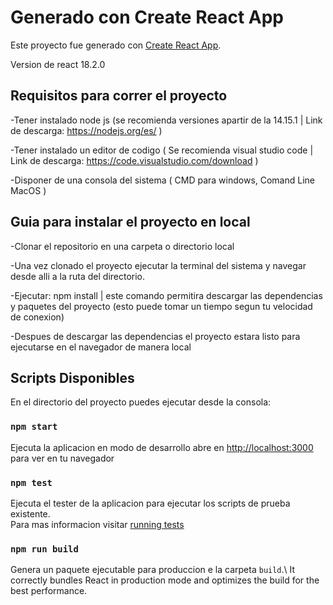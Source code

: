 # Generado con Create React App

Este  proyecto fue generado con [Create React App](https://github.com/facebook/create-react-app).

Version de react 18.2.0

## Requisitos para correr el proyecto

-Tener instalado node js (se recomienda versiones apartir de la 14.15.1 | Link de descarga: https://nodejs.org/es/ )

-Tener instalado un editor de codigo ( Se recomienda visual studio code | Link de descarga: https://code.visualstudio.com/download )

-Disponer de una consola del sistema ( CMD para windows, Comand Line MacOS )

## Guia para instalar el proyecto en local

-Clonar el repositorio en una carpeta o directorio local

-Una vez clonado el proyecto ejecutar la terminal del sistema y navegar desde alli a la ruta del directorio.

-Ejecutar: npm install  | este comando  permitira descargar las dependencias y paquetes del proyecto (esto puede tomar un tiempo segun tu velocidad de conexion)

-Despues de descargar las dependencias el proyecto estara listo para ejecutarse en el navegador de manera local
 

## Scripts Disponibles

En el directorio del proyecto puedes ejecutar desde la consola:

### `npm start`

Ejecuta la aplicacion en modo de desarrollo
abre en  [http://localhost:3000](http://localhost:3000) para ver en tu navegador

### `npm test`

Ejecuta el tester de la aplicacion para ejecutar los scripts de prueba existente.\
Para mas informacion visitar [running tests](https://facebook.github.io/create-react-app/docs/running-tests) 

### `npm run build`

Genera un paquete ejecutable para produccion e la carpeta `build`.\ 
It correctly bundles React in production mode and optimizes the build for the best performance.



